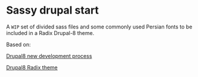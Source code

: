 # Sassy drupal start
A `WIP` set of divided sass files and some commonly used Persian fonts to be included in a Radix Drupal-8 theme. 

Based on:

[Drupal8 new development process](https://gist.github.com/doxigo/8dba3406ca98df39b1f663bf393752e6)

[Drupal8 Radix theme](https://drupal.org/project/radix)    
